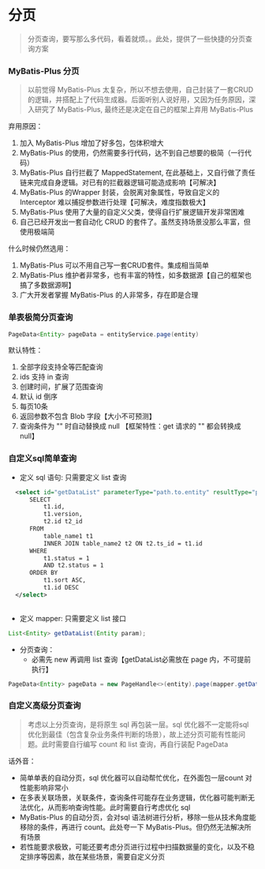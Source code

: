 # 分页

> 分页查询，要写那么多代码，看着就烦。。此处，提供了一些快捷的分页查询方案


### MyBatis-Plus 分页
> 以前觉得 MyBatis-Plus 太复杂，所以不想去使用，自己封装了一套CRUD的逻辑，并搭配上了代码生成器。后面听别人说好用，又因为任务原因，深入研究了 MyBatis-Plus, 最终还是决定在自己的框架上弃用 MyBatis-Plus

弃用原因：
1. 加入 MyBatis-Plus 增加了好多包，包体积增大
2. MyBatis-Plus 的使用，仍然需要多行代码，达不到自己想要的极简（一行代码）
3. MyBatis-Plus 自行拦截了 MappedStatement, 在此基础上，又自行做了责任链来完成自身逻辑。对已有的拦截器逻辑可能造成影响【可解决】
4. MyBatis-Plus 的Wrapper 封装，会脱离对象属性，导致自定义的 Interceptor 难以捕捉参数进行处理【可解决，难度指数极大】
5. MyBatis-Plus 使用了大量的自定义父类，使得自行扩展逻辑开发非常困难
6. 自己已经开发出一套自动化 CRUD 的套件了。虽然支持场景没那么丰富，但使用极端简

什么时候仍然选用：
1. MyBatis-Plus 可以不用自己写一套CRUD套件。集成相当简单
2. MyBatis-Plus 维护者非常多，也有丰富的特性，如多数据源【自己的框架也搞了多数据源啊】
3. 广大开发者掌握 MyBatis-Plus 的人非常多，存在即是合理

### 单表极简分页查询
```java
PageData<Entity> pageData = entityService.page(entity)
```
默认特性：
1. 全部字段支持全等匹配查询
2. ids 支持 in 查询
3. 创建时间，扩展了范围查询
4. 默认 id 倒序
5. 每页10条
6. 返回参数不包含 Blob 字段【大小不可预测】
7. 查询条件为 "" 时自动替换成 null 【框架特性：get 请求的 "" 都会转换成 null】

### 自定义sql简单查询
- 定义 sql 语句: 只需要定义  list 查询
```xml
  <select id="getDataList" parameterType="path.to.entity" resultType="path.to.entity">
      SELECT
          t1.id,
          t1.version,
          t2.id t2_id
      FROM
          table_name1 t1
          INNER JOIN table_name2 t2 ON t2.ts_id = t1.id
      WHERE
          t1.status = 1
          AND t2.status = 1
      ORDER BY
          t1.sort ASC,
          t1.id DESC
  </select>
  
```
- 定义 mapper: 只需要定义  list 接口
```java
List<Entity> getDataList(Entity param);
```

- 分页查询：
  - 必需先 new 再调用 list 查询【getDataList必需放在 page 内，不可提前执行】
```java
PageData<Entity> pageData = new PageHandle<>(entity).page(mapper.getDataList(entity));
```

### 自定义高级分页查询
> 考虑以上分页查询，是将原生 sql 再包装一层。sql 优化器不一定能将sql 优化到最佳（包含复杂业务条件判断的场景），故上述分页可能有性能问题。此时需要自行编写 count 和 list 查询，再自行装配 PageData

话外音：
- 简单单表的自动分页，sql 优化器可以自动帮忙优化，在外面包一层count 对性能影响非常小
- 在多表关联场景，关联条件，查询条件可能存在业务逻辑，优化器可能判断无法优化，从而影响查询性能。此时需要自行考虑优化 sql
- MyBatis-Plus 的自动分页，会对sql 语法树进行分析，移除一些从技术角度能移除的条件，再进行 count。此处夸一下 MyBatis-Plus。但仍然无法解决所有场景
- 若性能要求极致，可能还要考虑分页进行过程中扫描数据量的变化，以及不稳定排序等因素，故在某些场景，需要自定义分页